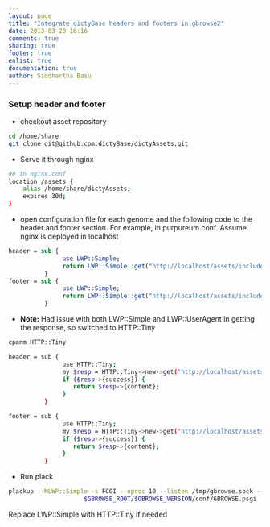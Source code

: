 ```yaml
---
layout: page
title: "Integrate dictyBase headers and footers in gbrowse2"
date: 2013-03-20 16:16
comments: true
sharing: true
footer: true
enlist: true
documentation: true
author: Siddhartha Basu
---
```



### Setup header and footer
* checkout asset repository

```bash
cd /home/share
git clone git@github.com:dictyBase/dictyAssets.git
```
* Serve it through nginx

```bash
## in nginx.conf
location /assets {
    alias /home/share/dictyAssets;
    expires 30d;
}
```

* open configuration file for each genome and the following code to the header and footer section. For example, in purpureum.conf. Assume nginx is deployed in localhost

```perl
header = sub {
               use LWP::Simple;
               return LWP::Simple::get("http://localhost/assets/include/purpureum/page-header.html")
          }
footer = sub {
               use LWP::Simple;
               return LWP::Simple::get("http://localhost/assets/include/purpureum/page-footer.html")
          }
```

* **Note:** Had issue with both LWP::Simple and LWP::UserAgent in getting the response, so switched to HTTP::Tiny

```bash
cpanm HTTP::Tiny

header = sub {
               use HTTP::Tiny;
               my $resp = HTTP::Tiny->new->get("http://localhost/assets/include/purpureum/page-header.html");
               if ($resp->{success}) {
                  return $resp->{content};
               }
          }

footer = sub {
               use HTTP::Tiny;
               my $resp = HTTP::Tiny->new->get("http://localhost/assets/include/purpureum/page-footer.html");
               if ($resp->{success}) {
                  return $resp->{content};
               }
          }

```

* Run plack

```bash
plackup  -MLWP::Simple -s FCGI --nproc 10 --listen /tmp/gbrowse.sock --pid /tmp/fcgi_gb2.pid --daemonize \
                     $GBROWSE_ROOT/$GBROWSE_VERSION/conf/GBROWSE.psgi
```

Replace LWP::Simple with HTTP::Tiny if needed
